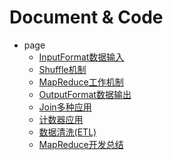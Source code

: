 
# Document & Code

- page
  - [InputFormat数据输入](https://github.com/zozospider/note/blob/master/data-system/Hadoop/Hadoop-video1-MapReduce框架原理-InputFormat数据输入.md)
  - [Shuffle机制](https://github.com/zozospider/note/blob/master/data-system/Hadoop/Hadoop-video1-MapReduce框架原理-Shuffle机制.md)
  - [MapReduce工作机制](https://github.com/zozospider/note/blob/master/data-system/Hadoop/Hadoop-video1-MapReduce框架原理-MapReduce工作机制.md)
  - [OutputFormat数据输出](https://github.com/zozospider/note/blob/master/data-system/Hadoop/Hadoop-video1-MapReduce框架原理-OutputFormat数据输出.md)
  - [Join多种应用](https://github.com/zozospider/note/blob/master/data-system/Hadoop/Hadoop-video1-MapReduce框架原理-Join多种应用.md)
  - [计数器应用](https://github.com/zozospider/note/blob/master/data-system/Hadoop/Hadoop-video1-MapReduce框架原理-计数器应用.md)
  - [数据清洗(ETL)](https://github.com/zozospider/note/blob/master/data-system/Hadoop/Hadoop-video1-MapReduce框架原理-数据清洗(ETL).md)
  - [MapReduce开发总结](https://github.com/zozospider/note/blob/master/data-system/Hadoop/Hadoop-video1-MapReduce框架原理-MapReduce开发总结.md)
